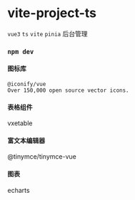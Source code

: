 # vite-project-ts

`vue3` `ts` `vite` `pinia` 后台管理

### `npm dev`

#### 图标库

```text
@iconify/vue 
Over 150,000 open source vector icons.
```

#### 表格组件
vxetable


#### 富文本编辑器

@tinymce/tinymce-vue


#### 图表

echarts